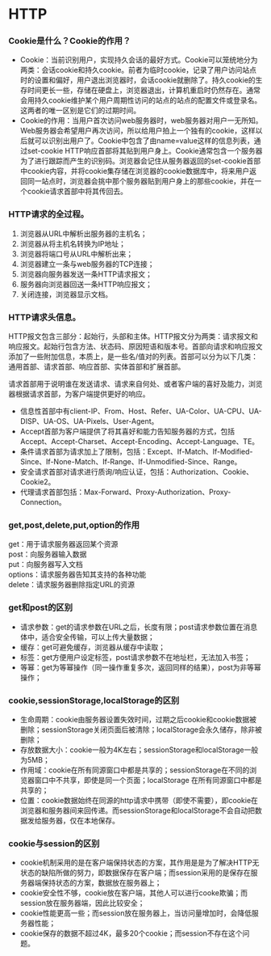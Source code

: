 # <a id="HTTP">HTTP</a>

### <a id="cookie">Cookie是什么？Cookie的作用？</a>
* Cookie：当前识别用户，实现持久会话的最好方式。Cookie可以笼统地分为两类：会话cookie和持久cookie。前者为临时cookie，记录了用户访问站点时的设置和偏好，用户退出浏览器时，会话cookie就删除了。持久cookie的生存时间更长一些，存储在硬盘上，浏览器退出，计算机重启时仍然存在。通常会用持久cookie维护某个用户周期性访问的站点的站点的配置文件或登录名。这两者的唯一区别是它们的过期时间。
* Cookie的作用：当用户首次访问web服务器时，web服务器对用户一无所知。Web服务器会希望用户再次访问，所以给用户拍上一个独有的cookie，这样以后就可以识别出用户了。Cookie中包含了由name=value这样的信息列表，通过set-cookie HTTP响应首部将其贴到用户身上。Cookie通常包含一个服务器为了进行跟踪而产生的识别码。浏览器会记住从服务器返回的set-cookie首部中cookie内容，并将cookie集存储在浏览器的cookie数据库中，将来用户返回同一站点时，浏览器会挑中那个服务器贴到用户身上的那些cookie，并在一个cookie请求首部中将其传回去。

### <a id ="HTTP请求">HTTP请求的全过程。</a>
1. 浏览器从URL中解析出服务器的主机名；
2. 浏览器从将主机名转换为IP地址；
3. 浏览器将端口号从URL中解析出来；
4. 浏览器建立一条与web服务器的TCP连接；
5. 浏览器向服务器发送一条HTTP请求报文；
6. 服务器向浏览器回送一条HTTP响应报文；
7. 关闭连接，浏览器显示文档。

### <a id ="HTTP请求头信息">HTTP请求头信息。</a>
HTTP报文包含三部分：起始行，头部和主体。HTTP报文分为两类：请求报文和响应报文。起始行包含方法、状态码、原因短语和版本号。首部向请求和响应报文添加了一些附加信息，本质上，是一些名/值对的列表。首部可以分为以下几类：通用首部、请求首部、响应首部、实体首部和扩展首部。

请求首部用于说明谁在发送请求、请求来自何处、或者客户端的喜好及能力，浏览器根据请求首部，为客户端提供更好的响应。
* 信息性首部中有client-IP、From、Host、Refer、UA-Color、UA-CPU、UA-DISP、UA-OS、UA-Pixels、User-Agent。
* Accept首部为客户端提供了将其喜好和能力告知服务器的方式，包括Accept、Accept-Charset、Accept-Encoding、Accept-Language、TE。
* 条件请求首部为请求加上了限制，包括：Except、If-Match、If-Modified-Since、If-None-Match、If-Range、If-Unmodified-Since、Range。
* 安全请求首部对请求进行质询/响应认证，包括：Authorization、Cookie、Cookie2。
* 代理请求首部包括：Max-Forward、Proxy-Authorization、Proxy-Connection。


### <a id ="get,post,delete,put,option的作用">get,post,delete,put,option的作用</a>
get：用于请求服务器返回某个资源</br>
post：向服务器输入数据</br>
put：向服务器写入文档</br>
options：请求服务器告知其支持的各种功能</br>
delete：请求服务器删除指定URL的资源</br>

### <a id ="get和post的区别">get和post的区别</a>
* 请求参数：get的请求参数在URL之后，长度有限；post请求参数位置在消息体中，适合安全传输，可以上传大量数据；
* 缓存：get可避免缓存，浏览器从缓存中读取；
* 标签：get方便用户设定标签，post请求参数不在地址栏，无法加入书签；
* 等幂：get为等幂操作（同一操作重复多次，返回同样的结果），post为非等幂操作；

### <a id ="cookie&sessionStorage&localStorage的区别">cookie,sessionStorage,localStorage的区别</a>
* 生命周期：cookie由服务器设置失效时间，过期之后cookie和cookie数据被删除；sessionStorage关闭页面后被清除；localStorage会永久储存，除非被删除；
* 存放数据大小：cookie一般为4K左右；sessionStorage和localStorage一般为5MB；
* 作用域：cookie在所有同源窗口中都是共享的；sessionStorage在不同的浏览器窗口中不共享，即使是同一个页面；localStorage 在所有同源窗口中都是共享的；
* 位置：cookie数据始终在同源的http请求中携带（即使不需要），即cookie在浏览器和服务器间来回传递。而sessionStorage和localStorage不会自动把数据发给服务器，仅在本地保存。

### <a id ="cookie&session">cookie与session的区别</a>
* cookie机制采用的是在客户端保持状态的方案，其作用是是为了解决HTTP无状态的缺陷所做的努力，即数据保存在客户端；而session采用的是保存在服务器端保持状态的方案，数据放在服务器上；
* cookie安全性不够，cookie放在客户端，其他人可以进行cooke欺骗；而session放在服务器端，因此比较安全；
* cookie性能更高一些；而session放在服务器上，当访问量增加时，会降低服务器性能；
* cookie保存的数据不超过4K，最多20个cookie；而session不存在这个问题。

